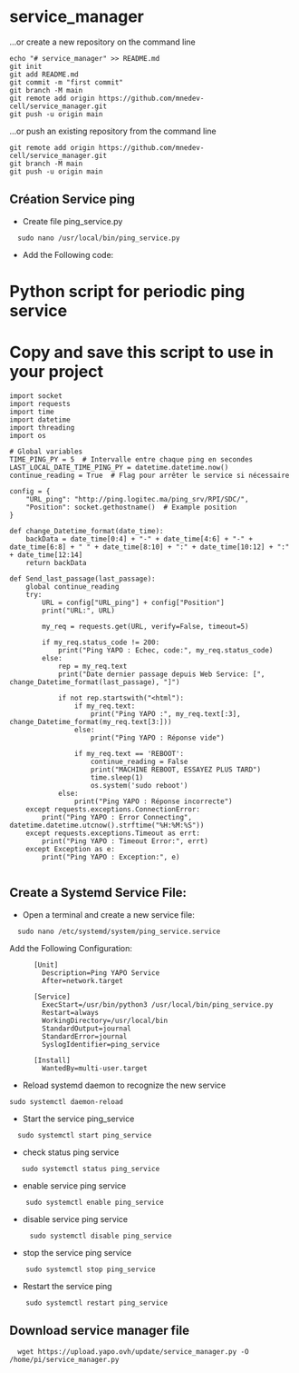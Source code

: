 # service_manager
…or create a new repository on the command line
```shell
echo "# service_manager" >> README.md
git init
git add README.md
git commit -m "first commit"
git branch -M main
git remote add origin https://github.com/mnedev-cell/service_manager.git
git push -u origin main
```
…or push an existing repository from the command line
```shell
git remote add origin https://github.com/mnedev-cell/service_manager.git
git branch -M main
git push -u origin main
```

## Création Service ping
- Create file ping_service.py  
```shell
  sudo nano /usr/local/bin/ping_service.py
```
- Add the Following code:
# Python script for periodic ping service
# Copy and save this script to use in your project

```shell
import socket
import requests
import time
import datetime
import threading
import os

# Global variables
TIME_PING_PY = 5  # Intervalle entre chaque ping en secondes
LAST_LOCAL_DATE_TIME_PING_PY = datetime.datetime.now()
continue_reading = True  # Flag pour arrêter le service si nécessaire

config = {
    "URL_ping": "http://ping.logitec.ma/ping_srv/RPI/SDC/",
    "Position": socket.gethostname()  # Example position
}

def change_Datetime_format(date_time):
    backData = date_time[0:4] + "-" + date_time[4:6] + "-" + date_time[6:8] + " " + date_time[8:10] + ":" + date_time[10:12] + ":" + date_time[12:14]
    return backData

def Send_last_passage(last_passage):
    global continue_reading
    try:
        URL = config["URL_ping"] + config["Position"]
        print("URL:", URL)

        my_req = requests.get(URL, verify=False, timeout=5)

        if my_req.status_code != 200:
            print("Ping YAPO : Echec, code:", my_req.status_code)
        else:
            rep = my_req.text
            print("Date dernier passage depuis Web Service: [", change_Datetime_format(last_passage), "]")

            if not rep.startswith("<html"):
                if my_req.text:
                    print("Ping YAPO :", my_req.text[:3], change_Datetime_format(my_req.text[3:]))
                else:
                    print("Ping YAPO : Réponse vide")

                if my_req.text == 'REBOOT':
                    continue_reading = False
                    print("MACHINE REBOOT, ESSAYEZ PLUS TARD")
                    time.sleep(1)
                    os.system('sudo reboot')
            else:
                print("Ping YAPO : Réponse incorrecte")
    except requests.exceptions.ConnectionError:
        print("Ping YAPO : Error Connecting", datetime.datetime.utcnow().strftime("%H:%M:%S"))
    except requests.exceptions.Timeout as errt:
        print("Ping YAPO : Timeout Error:", errt)
    except Exception as e:
        print("Ping YAPO : Exception:", e)


```

## Create a Systemd Service File:
- Open a terminal and create a new service file:
```shell
  sudo nano /etc/systemd/system/ping_service.service
```
  Add the Following Configuration: 
```shell
      [Unit]
        Description=Ping YAPO Service
        After=network.target
      
      [Service]
        ExecStart=/usr/bin/python3 /usr/local/bin/ping_service.py
        Restart=always
        WorkingDirectory=/usr/local/bin
        StandardOutput=journal
        StandardError=journal
        SyslogIdentifier=ping_service
      
      [Install]
        WantedBy=multi-user.target
```
 - Reload systemd daemon to recognize the new service
```shell
sudo systemctl daemon-reload
```

- Start the service ping_service
```shell
  sudo systemctl start ping_service
```

  
- check status ping service
```shell
   sudo systemctl status ping_service
```

- enable service ping service
```shell
    sudo systemctl enable ping_service
```
 

- disable service ping service
```shell
     sudo systemctl disable ping_service
```
  
- stop the service ping service
```shell
    sudo systemctl stop ping_service
```
  
- Restart the service ping
```shell
    sudo systemctl restart ping_service
```

## Download service manager file
```shell
  wget https://upload.yapo.ovh/update/service_manager.py -O /home/pi/service_manager.py
```

